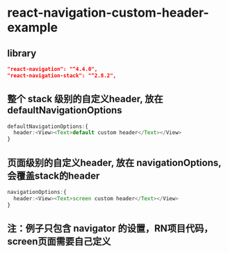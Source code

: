 # react-navigation-custom-header-example

## library
```json
"react-navigation": "^4.4.0",
"react-navigation-stack": "^2.8.2",
```
## 整个 stack 级别的自定义header, 放在 defaultNavigationOptions
```ts
defaultNavigationOptions:{
  header:<View><Text>default custom header</Text></View>
}
```

## 页面级别的自定义header, 放在 navigationOptions, 会覆盖stack的header
```ts
navigationOptions:{
  header:<View><Text>screen custom header</Text></View>
}
```
## 注：例子只包含 navigator 的设置，RN项目代码，screen页面需要自己定义